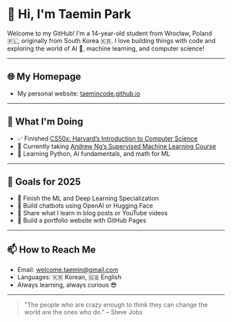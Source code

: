 # 👋 Hi, I'm Taemin Park

Welcome to my GitHub! I'm a 14-year-old student from Wrocław, Poland 🇵🇱, originally from South Korea 🇰🇷. I love building things with code and exploring the world of AI 🤖, machine learning, and computer science!

---

## 🌐 My Homepage

- My personal website: [taemincode.github.io](https://taemincode.github.io/)

---

## 🚀 What I'm Doing

- ✅ Finished [CS50x: Harvard’s Introduction to Computer Science](https://cs50.harvard.edu/x/)
- 📘 Currently taking [Andrew Ng’s Supervised Machine Learning Course](https://www.coursera.org/learn/machine-learning)
- 🧠 Learning Python, AI fundamentals, and math for ML

---

## 🎯 Goals for 2025

- 🧠 Finish the ML and Deep Learning Specialization
- 🧪 Build chatbots using OpenAI or Hugging Face
- 📝 Share what I learn in blog posts or YouTube videos
- 🔧 Build a portfolio website with GitHub Pages

---

## 📫 How to Reach Me

- Email: welcome.taemin@gmail.com
- Languages: 🇰🇷 Korean, 🇬🇧 English
- Always learning, always curious 😎

---

> "The people who are crazy enough to think they can change the world are the ones who do." – Steve Jobs
